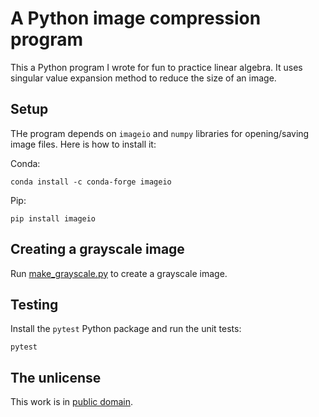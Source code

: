 # A Python image compression program

This a Python program I wrote for fun to practice linear algebra. It uses singular value expansion method to reduce the size of an image.

## Setup

THe program depends on `imageio` and `numpy` libraries for opening/saving image files. Here is how to install it:

Conda:

```
conda install -c conda-forge imageio
```


Pip:

```
pip install imageio
```


## Creating a grayscale image

Run [make_grayscale.py](make_grayscale.py) to create a grayscale image.


## Testing

Install the `pytest` Python package and run the unit tests:

```
pytest
```

## The unlicense

This work is in [public domain](LICENSE).

